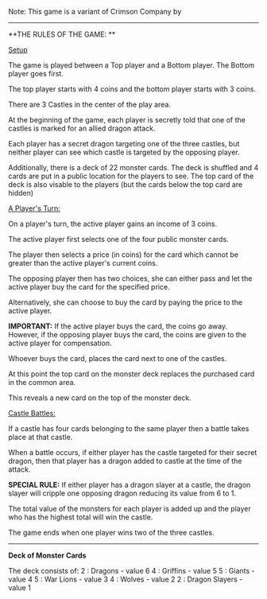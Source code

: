 Note: This game is a variant of Crimson Company by 

-----------------------------

**THE RULES OF THE GAME: **

<ins> Setup </ins>

The game is played between a Top player and a Bottom player. The Bottom player goes first.

The top player starts with 4 coins and the bottom player starts with 3 coins. 

There are 3 Castles in the center of the play area.

At the beginning of the game, each player is secretly told that one of the castles is marked for an allied dragon attack. 

Each player has a secret dragon targeting one of the three castles, but neither player can see which castle is targeted by the opposing player.

Additionally, there is a deck of 22 monster cards. The deck is shuffled and 4 cards are put in a public location for the players to see.
The top card of the deck is also visable to the players (but the cards below the top card are hidden)

<ins> A Player's Turn: <ins>

On a player's turn, the active player gains an income of 3 coins.

The active player first selects one of the four public monster cards. 

The player then selects a price (in coins) for the card which cannot be greater than the active player's current coins. 

The opposing player then has two choices, she can either pass and let the active player buy the card for the specified price. 

Alternatively, she can choose to buy the card by paying the price to the active player.

**IMPORTANT:** If the active player buys the card, the coins go away. However, if the opposing player buys the card, the coins are given to the active player for compensation.

Whoever buys the card, places the card next to one of the castles. 

At this point the top card on the monster deck replaces the purchased card in the common area. 

This reveals a new card on the top of the monster deck.

<ins> Castle Battles: </ins>

If a castle has four cards belonging to the same player then a battle takes place at that castle. 

When a battle occurs, if either player has the castle targeted for their secret dragon, then that player has a dragon added to castle at the time of the attack.

**SPECIAL RULE:** If either player has a dragon slayer at a castle, the dragon slayer will cripple one opposing dragon reducing its value from 6 to 1.

The total value of the monsters for each player is added up and the player who has the highest total will win the castle. 

The game ends when one player wins two of the three castles. 

--------------------------

**Deck of Monster Cards**

The deck consists of:
2 : Dragons - value 6
4 : Griffins - value 5
5 : Giants - value 4
5 : War Lions - value 3
4 : Wolves - value 2
2 : Dragon Slayers - value 1
